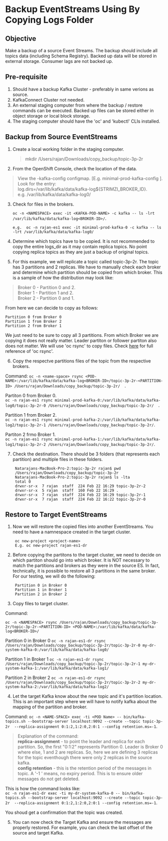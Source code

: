 # Backup EventStreams Using By Copying Logs Folder

## Objective
Make a backup of a source Event Streams. The backup should include all topics data (including Schema Registry). Backed up data will be stored in external storage. Consumer lags are not backed up.  


## Pre-requisite

1. Should have a backup Kafka Cluster - preferably in same verions as source. 
2. KafkaConnect Cluster not needed.
3. An external staging computer from where the backup / restore commands can be executed. Backed up files can be stored either in object storage or local block storage. 
4. The staging computer should have the 'oc' and 'kubectl' CLIs installed.    

## Backup from Source EventStreams

1. Create a local working folder in the staging computer.   
	> mkdir /Users/rajan/Downloads/copy_backup/topic-3p-2r  

2. From the OpenShift Console, check the location of the data.  
> View the <ES-INSTANCE-NAME>-kafka-config configmap. [E.g. minimal-prod-kafka-config ].  
> Look for the entry:   
> log.dirs=/var/lib/kafka/data/kafka-log${STRIMZI\_BROKER\_ID}.  
> e.g. /var/lib/kafka/data/kafka-log0/

3. Check for files in the brokers.  

	`oc -n <NAMESPACE> exec -it <KAFKA-POD-NAME> -c kafka -- ls -lrt /var/lib/kafka/data/kafka-log<BROKER-ID>/`.  
	
	`e.g.  oc -n rajan-es1 exec -it minimal-prod-kafka-0 -c kafka -- ls -lrt /var/lib/kafka/data/kafka-log0/`
	
4. Determine which topics have to be copied. It is not recommended to copy the entire logs_dir as it may contain replica topics. No point copying replica topics as they are just a backup of original topics.   
5. For this example, we will replicate a topic called topic-3p-2r. The topic has 3 partitions and 2 replicas. We have to manually check each broker and determine which partition should be copied from which broker. This is a sample of how the distribution may look like:   

> Broker 0 - Partition 0 and 2.  
> Broker 1 - Partition 1 and 2.  
> Broker 2 - Partition 0 and 1.  

From here we can decide to copy as follows:

	Partition 0 from Broker 0
	Partition 1 from Broker 2
	Partition 2 from Broker 1

We just need to be sure to copy all 3 partitions. From which Broker we are copying it does not really matter. Leader partiton or follower partiton also does not matter. We will use 'oc rsync' to copy files. Check [here](https://docs.openshift.com/container-platform/4.10/nodes/containers/nodes-containers-copying-files.html) for full reference of 'oc rsync'.     

6. Copy the respectve partitions files of the topic from the respective brokers.   

Command:
`oc -n <name-space> rsync <POD-NAME>:/var/lib/kafka/data/kafka-log<BROKER-ID>/topic-3p-2r-<PARTITION-ID> /Users/rajan/Downloads/copy_backup/topic-3p-2r/  `.  

Partiton 0 from Broker 0.  
`oc -n rajan-es1 rsync minimal-prod-kafka-0:/var/lib/kafka/data/kafka-log0/topic-3p-2r-0 /Users/rajan/Downloads/copy_backup/topic-3p-2r/  `.  

Partition 1 from Broker 2.  
`oc -n rajan-es1 rsync minimal-prod-kafka-2:/var/lib/kafka/data/kafka-log2/topic-3p-2r-1 /Users/rajan/Downloads/copy_backup/topic-3p-2r/`.  

Partiton 2 frmo Broker 1.   
`oc -n rajan-es1 rsync minimal-prod-kafka-1:/var/lib/kafka/data/kafka-log1/topic-3p-2r-2 /Users/rajan/Downloads/copy_backup/topic-3p-2r/`.  

7. Check the destination. There should be 3 folders (that represents each partition) and multiple files in these folders.   

		Natarajans-MacBook-Pro-2:topic-3p-2r rajan$ pwd
		/Users/rajan/Downloads/copy_backup/topic-3p-2r
		Natarajans-MacBook-Pro-2:topic-3p-2r rajan$ ls -lta
		total 0
		drwxr-sr-x  7 rajan  staff  224 Feb 22 16:29 topic-3p-2r-2
		drwxr-sr-x  5 rajan  staff  160 Feb 22 16:29 .
		drwxr-sr-x  7 rajan  staff  224 Feb 22 16:29 topic-3p-2r-1
		drwxr-sr-x  7 rajan  staff  224 Feb 22 16:22 topic-3p-2r-0


## Restore to Target EventStreams

1. Now we will restore the copied files into another EventStreams. You need to have a namnespace created in the target cluster.  

		oc new-project <project-name>    
		E.g. oc new-project rajan-es1-dr

2. Before copying the partitons to the target cluster, we need to decide on which partiton should go into which broker. It is NOT necessary to match the partitions and brokers as they were in the source ES.  In fact, technically, it is possible to restore all 3 partitions in the same broker. For our testing, we will do the following:

		Partition 0 in Broker 0
		Partition 1 in Broker 1
		Partition 2 in Broker 2

3. Copy files to target cluster.  

Command:   

`oc -n <NAMESPACE> rsync /Users/rajan/Downloads/copy_backup/topic-3p-2r/topic-3p-2r-<PARTITION-ID> <POD-NAME>:/var/lib/kafka/data/kafka-log<BROKER-ID>/`

Partition 0 in Broker 0
`oc -n rajan-es1-dr rsync /Users/rajan/Downloads/copy_backup/topic-3p-2r/topic-3p-2r-0 my-dr-system-kafka-0:/var/lib/kafka/data/kafka-log0/`

Partition 1 in Broker 1
`oc -n rajan-es1-dr rsync /Users/rajan/Downloads/copy_backup/topic-3p-2r/topic-3p-2r-1 my-dr-system-kafka-1:/var/lib/kafka/data/kafka-log1/`

Partition 2 in Broker 2
`oc -n rajan-es1-dr rsync /Users/rajan/Downloads/copy_backup/topic-3p-2r/topic-3p-2r-2 my-dr-system-kafka-2:/var/lib/kafka/data/kafka-log2/`

4. Let the target Kafka know about the new topic and it's partition location. This is an important step where we will have to notify kafka about the mapping of the partition and broker.   

Command:
`oc -n <NAME-SPACE> exec -ti <POD Name> -- bin/kafka-topics.sh --bootstrap-server localhost:9092 --create --topic topic-3p-2r  --replica-assignment 0:1:2,1:2:0,2:0:1 --config retention.ms=-1`.  

> 	Explanation of the command:   
> 	**replica-assignment** - to point the leader and replica for each partition. So, the first "0:1:2" represents Partition 0. Leader is Broker 0 where else, 1 and 2 are replicas. So, here we are defining 3 replicas for the topic eventhough there were only 2 replicas in the source kafka.   
> 	**config retention** - this is the retention period of the messages in topic. A '-1 ' means, no expiry period. This is to ensure older messages do not get deleted.   
> 

This is how the command looks like:   
`oc -n rajan-es1-dr exec -ti my-dr-system-kafka-0 -- bin/kafka-topics.sh --bootstrap-server localhost:9092 --create --topic topic-3p-2r  --replica-assignment 0:1:2,1:2:0,2:0:1 --config retention.ms=-1`.  

You shoud get a confirmation that the topic was created.   
	
5. You can now check the Target Kafka and ensure the messages are properly restored. For example, you can check the last offset of the source and target Kafka.    



